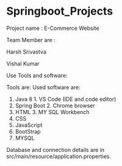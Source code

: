 # Springboot_Projects

Project name : E-Commerce Website

Team Member are :  

Harsh Srivastva

Vishal Kumar



Use Tools and software:

Tools are:                                Used software are:

1. Java 8                               1. VS Code (IDE and code editor)
2. Spring Boot                          2. Chrome browser
3. HTML                                 3. MY SQL Workbench
4. CSS                             
5. JavaScript
6. BootStrap
7. MYSQL


Database and connection details are in src/main/resource/application.properties.


